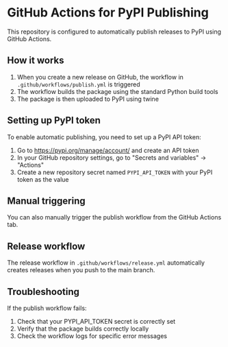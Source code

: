 # GitHub Actions for PyPI Publishing

This repository is configured to automatically publish releases to PyPI using GitHub Actions.

## How it works

1. When you create a new release on GitHub, the workflow in `.github/workflows/publish.yml` is triggered
2. The workflow builds the package using the standard Python build tools
3. The package is then uploaded to PyPI using twine

## Setting up PyPI token

To enable automatic publishing, you need to set up a PyPI API token:

1. Go to https://pypi.org/manage/account/ and create an API token
2. In your GitHub repository settings, go to "Secrets and variables" → "Actions"
3. Create a new repository secret named `PYPI_API_TOKEN` with your PyPI token as the value

## Manual triggering

You can also manually trigger the publish workflow from the GitHub Actions tab.

## Release workflow

The release workflow in `.github/workflows/release.yml` automatically creates releases when you push to the main branch.

## Troubleshooting

If the publish workflow fails:

1. Check that your PYPI_API_TOKEN secret is correctly set
2. Verify that the package builds correctly locally
3. Check the workflow logs for specific error messages